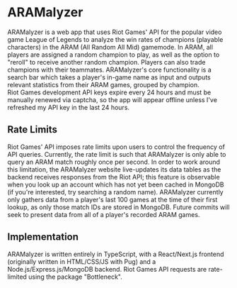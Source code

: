 # ARAMalyzer

ARAMalyzer is a web app that uses Riot Games' API for the popular video game League of Legends to analyze the win rates of champions (playable characters) in the ARAM (All Random All Mid) gamemode.
In ARAM, all players are assigned a random champion to play, as well as the option to "reroll" to receive another random champion. Players can also trade champions with their teammates.
ARAMalyzer's core functionality is a search bar which takes a player's in-game name as input and outputs relevant statistics from their ARAM games, grouped by champion.
<br />
Riot Games development API keys expire every 24 hours and must be manually renewed via captcha, so the app will appear offline unless I've refreshed my API key in the last 24 hours.

## Rate Limits

Riot Games' API imposes rate limits upon users to control the frequency of API queries. Currently, the rate limit is such that ARAMalyzer is only able to query an ARAM match roughly once per second.
In order to work around this limitation, the ARAMalyzer website live-updates its data tables as the backend receives responses from the Riot API; this feature is observable when you look up an account which has not yet been cached in MongoDB (if you're interested, try searching a random name).
ARAMalyzer currently only gathers data from a player's last 100 games at the time of their first lookup, as only those match IDs are stored in MongoDB.
Future commits will seek to present data from all of a player's recorded ARAM games.

## Implementation

ARAMalyzer is written entirely in TypeScript, with a React/Next.js frontend (originally written in HTML/CSS/JS with Pug) and a Node.js/Express.js/MongoDB backend.
Riot Games API requests are rate-limited using the package "Bottleneck".
